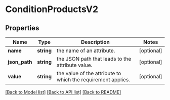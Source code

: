 # ConditionProductsV2

## Properties
Name | Type | Description | Notes
------------ | ------------- | ------------- | -------------
**name** | **string** | the name of an attribute. | [optional] 
**json_path** | **string** | the JSON path that leads to the attribute value. | [optional] 
**value** | **string** | the value of the attribute to which the requirement applies. | [optional] 

[[Back to Model list]](../../README.md#documentation-for-models) [[Back to API list]](../../README.md#documentation-for-api-endpoints) [[Back to README]](../../README.md)

